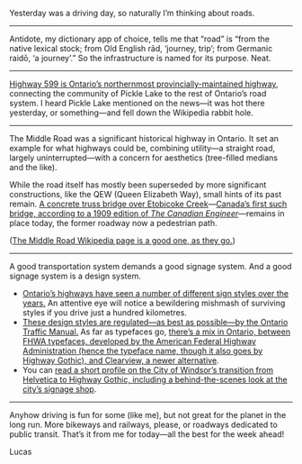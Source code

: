 Yesterday was a driving day, so naturally I’m thinking about roads.

---

Antidote, my dictionary app of choice, tells me that “road” is “from the native lexical stock; from Old English rād, ‘journey, trip’; from Germanic raidō, ‘a journey’.” So the infrastructure is named for its purpose. Neat.

---

[Highway 599 is Ontario’s northernmost provincially-maintained highway](https://en.wikipedia.org/wiki/Ontario_Highway_599), connecting the community of Pickle Lake to the rest of Ontario’s road system. I heard Pickle Lake mentioned on the news—it was hot there yesterday, or something—and fell down the Wikipedia rabbit hole. 

---

The Middle Road was a significant historical highway in Ontario. It set an example for what highways could be, combining utility—a straight road, largely uninterrupted—with a concern for aesthetics (tree-filled medians and the like).

While the road itself has mostly been superseded by more significant constructions, like the QEW (Queen Elizabeth Way), small hints of its past remain. [A concrete truss bridge over Etobicoke Creek](https://www.google.com/maps/place/43%C2%B036'25.5%22N+79%C2%B033'52.1%22W/@43.607084,-79.5650092,200m/data=!3m2!1e3!4b1!4m6!3m5!1s0x0:0x0!7e2!8m2!3d43.6070844!4d-79.5644625)—[Canada’s first such bridge, according to a 1909 edition of _The Canadian Engineer_](https://ia800504.us.archive.org/0/items/canadianengineer17toro/canadianengineer17toro.pdf#page=546)—remains in place today, the former roadway now a pedestrian path.

([The Middle Road Wikipedia page is a good one, as they go.](https://en.wikipedia.org/wiki/The_Middle_Road))

---

A good transportation system demands a good signage system. And a good signage system is a design system.

- [Ontario’s highways have seen a number of different sign styles over the years.](http://www.thekingshighway.ca/signs.htm) An attentive eye will notice a bewildering mishmash of surviving styles if you drive just a hundred kilometres.
- [These design styles are regulated—as best as possible—by the Ontario Traffic Manual.](https://stinson.ca/ontario-traffic-manual-pdf-downloads.html) As far as typefaces go, [there’s a mix in Ontario, between FHWA typefaces, developed by the American Federal Highway Administration (hence the typeface name, though it also goes by Highway Gothic), and Clearview, a newer alternative](https://stinson.ca/amfile/file/download/file/8/product/2581/#page=21). 
- You can [read a short profile on the City of Windsor’s transition from Helvetica to Highway Gothic, including a behind-the-scenes look at the city’s signage shop](https://www.cbc.ca/news/canada/windsor/city-of-windsor-street-name-signs-get-a-gothic-makeover-1.4511316).

---

Anyhow driving is fun for some (like me), but not great for the planet in the long run. More bikeways and railways, please, or roadways dedicated to public transit. That’s it from me for today—all the best for the week ahead!

Lucas